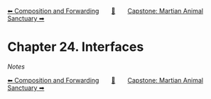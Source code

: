 [⬅ Composition and Forwarding][previous-chapter]&nbsp;&nbsp;&nbsp;&nbsp;&nbsp;&nbsp;&nbsp;[🏡][readme]&nbsp;&nbsp;&nbsp;&nbsp;&nbsp;&nbsp;&nbsp;[Capstone: Martian Animal Sanctuary ➡][upcoming-chapter]

# Chapter 24. Interfaces

_Notes_

[⬅ Composition and Forwarding][previous-chapter]&nbsp;&nbsp;&nbsp;&nbsp;&nbsp;&nbsp;&nbsp;[🏡][readme]&nbsp;&nbsp;&nbsp;&nbsp;&nbsp;&nbsp;&nbsp;[Capstone: Martian Animal Sanctuary ➡][upcoming-chapter]

[readme]: README.md
[previous-chapter]: ch23-composition-and-forwarding.md
[upcoming-chapter]: ch25-capstone-martian-animal-sanctuary.md